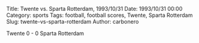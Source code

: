 Title: Twente vs. Sparta Rotterdam, 1993/10/31
Date: 1993/10/31 00:00
Category: sports
Tags: football, football scores, Twente, Sparta Rotterdam
Slug: twente-vs-sparta-rotterdam
Author: carbonero


Twente 0 - 0 Sparta Rotterdam
